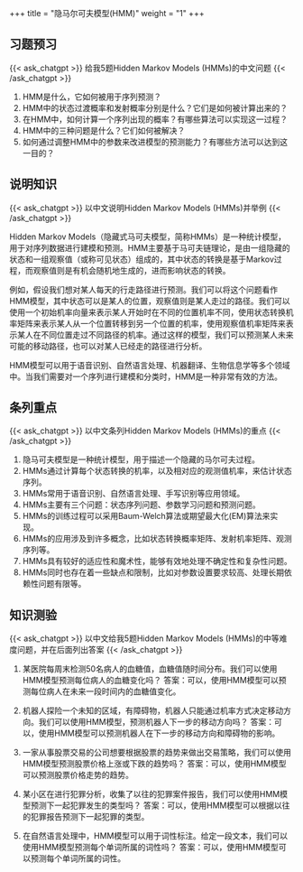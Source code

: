 +++
title = "隐马尔可夫模型(HMM)"
weight = "1"
+++
## 习题预习
{{< ask_chatgpt >}}
给我5题Hidden Markov Models (HMMs)的中文问题
{{< /ask_chatgpt >}}

1. HMM是什么，它如何被用于序列预测？
2. HMM中的状态过渡概率和发射概率分别是什么？它们是如何被计算出来的？
3. 在HMM中，如何计算一个序列出现的概率？有哪些算法可以实现这一过程？
4. HMM中的三种问题是什么？它们如何被解决？
5. 如何通过调整HMM中的参数来改进模型的预测能力？有哪些方法可以达到这一目的？   

## 说明知识
{{< ask_chatgpt >}}
以中文说明Hidden Markov Models (HMMs)并举例
{{< /ask_chatgpt >}}

Hidden Markov Models（隐藏式马可夫模型，简称HMMs）是一种统计模型，用于对序列数据进行建模和预测。HMM主要基于马可夫链理论，是由一组隐藏的状态和一组观察值（或称可见状态）组成的，其中状态的转换是基于Markov过程，而观察值则是有机会随机地生成的，进而影响状态的转换。

例如，假设我们想对某人每天的行走路径进行预测。我们可以将这个问题看作HMM模型，其中状态可以是某人的位置，观察值则是某人走过的路径。我们可以使用一个初始机率向量来表示某人开始时在不同的位置机率不同，使用状态转换机率矩阵来表示某人从一个位置转移到另一个位置的机率，使用观察值机率矩阵来表示某人在不同位置走过不同路径的机率。通过这样的模型，我们可以预测某人未来可能的移动路径，也可以对某人已经走的路径进行分析。

HMM模型可以用于语音识别、自然语言处理、机器翻译、生物信息学等多个领域中。当我们需要对一个序列进行建模和分类时，HMM是一种非常有效的方法。   

## 条列重点
{{< ask_chatgpt >}}
以中文条列Hidden Markov Models (HMMs)的重点
{{< /ask_chatgpt >}}

1. 隐马可夫模型是一种统计模型，用于描述一个隐藏的马尔可夫过程。
2. HMMs通过计算每个状态转换的机率，以及相对应的观测值机率，来估计状态序列。
3. HMMs常用于语音识别、自然语言处理、手写识别等应用领域。
4. HMMs主要有三个问题：状态序列问题、参数学习问题和预测问题。
5. HMMs的训练过程可以采用Baum-Welch算法或期望最大化(EM)算法来实现。
6. HMMs的应用涉及到许多概念，比如状态转换概率矩阵、发射机率矩阵、观测序列等。
7. HMMs具有较好的适应性和魔术性，能够有效地处理不确定性和复杂性问题。
8. HMMs同时也存在着一些缺点和限制，比如对参数设置要求较高、处理长期依赖性问题有限等。   

## 知识测验
{{< ask_chatgpt >}}
以中文给我5题Hidden Markov Models (HMMs)的中等难度问题，并在后面列出答案
{{< /ask_chatgpt >}}

1. 某医院每周末检测50名病人的血糖值，血糖值随时间分布。我们可以使用HMM模型预测每位病人的血糖变化吗？
答案：可以，使用HMM模型可以预测每位病人在未来一段时间内的血糖值变化。

2. 机器人探险一个未知的区域，有障碍物，机器人只能通过机率方式决定移动方向。我们可以使用HMM模型，预测机器人下一步的移动方向吗？
答案：可以，使用HMM模型可以预测机器人在下一步的移动方向和障碍物的影响。

3. 一家从事股票交易的公司想要根据股票的趋势来做出交易策略，我们可以使用HMM模型预测股票价格上涨或下跌的趋势吗？
答案：可以，使用HMM模型可以预测股票价格走势的趋势。

4. 某小区在进行犯罪分析，收集了以往的犯罪案件报告，我们可以使用HMM模型预测下一起犯罪发生的类型吗？
答案：可以，使用HMM模型可以根据以往的犯罪报告预测下一起犯罪的类型。

5. 在自然语言处理中，HMM模型可以用于词性标注。给定一段文本，我们可以使用HMM模型预测每个单词所属的词性吗？
答案：可以，使用HMM模型可以预测每个单词所属的词性。   

